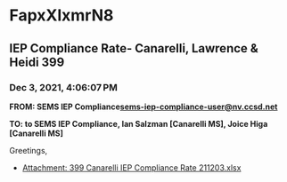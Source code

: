 # FapxXlxmrN8
## IEP Compliance Rate- Canarelli, Lawrence & Heidi 399
### Dec 3, 2021, 4:06:07 PM
**FROM: SEMS IEP Compliance<sems-iep-compliance-user@nv.ccsd.net>**

**TO: to SEMS IEP Compliance, Ian Salzman [Canarelli MS], Joice Higa [Canarelli MS]**


Greetings,  





* [Attachment: 399 Canarelli IEP Compliance Rate 211203.xlsx](FapxXlxmrN8-attachment-1.xlsx)
